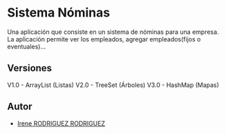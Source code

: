 # Sistema Nóminas
Una aplicación que consiste en un sistema de nóminas para una empresa. La aplicación permite ver los empleados, agregar empleados(fijos o eventuales)...

## Versiones
V1.0 - ArrayList (Listas) 
V2.0 - TreeSet (Árboles)
V3.0 - HashMap (Mapas)

## Autor
- [Irene RODRIGUEZ RODRIGUEZ](https://github.com/irenerodrod)